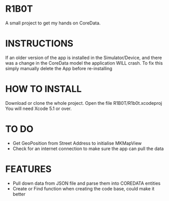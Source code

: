 R1B0T
=====

A small project to get my hands on CoreData.


INSTRUCTIONS
============

If an older version of the app is installed in the Simulator/Device, and 
there was a change in the CoreData model the application WILL crash.
To fix this simply manually delete the App before re-installing 


HOW TO INSTALL
==============

Download or clone the whole project. 
Open the file R1B0T/R1b0t.xcodeproj
You will need Xcode 5.1 or over.


TO DO
=====

- Get GeoPosition from Street Address to initialise MKMapView
- Check for an internet connection to make sure the app can pull the data


FEATURES
========
- Pull down data from JSON file and parse them into COREDATA entities
- Create or Find function when creating the code base, could make it better

